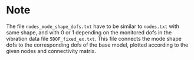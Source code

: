 # Note

The file `nodes_mode_shape_dofs.txt` have to be similar to `nodes.txt` with same shape, and with 0 or 1 depending on the monitored dofs in the vibration data file `5DOF_fixed_ex.txt`. This file connects the mode shape dofs to the corresponding dofs of the base model, plotted according to the given nodes and connectivity matrix.
